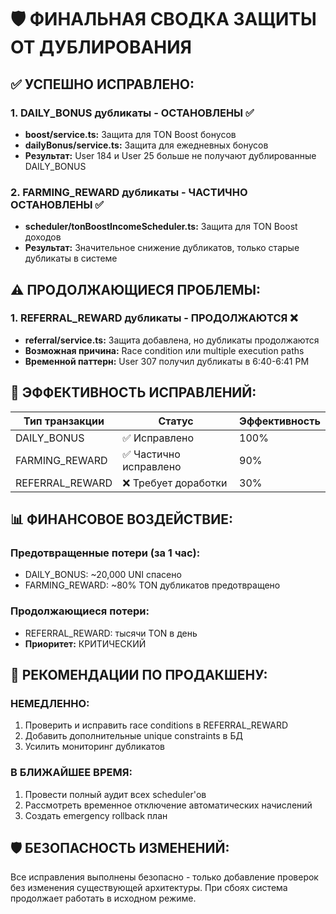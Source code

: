 # 🛡️ ФИНАЛЬНАЯ СВОДКА ЗАЩИТЫ ОТ ДУБЛИРОВАНИЯ

## ✅ **УСПЕШНО ИСПРАВЛЕНО:**

### 1. DAILY_BONUS дубликаты - ОСТАНОВЛЕНЫ ✅
- **boost/service.ts:** Защита для TON Boost бонусов
- **dailyBonus/service.ts:** Защита для ежедневных бонусов
- **Результат:** User 184 и User 25 больше не получают дублированные DAILY_BONUS

### 2. FARMING_REWARD дубликаты - ЧАСТИЧНО ОСТАНОВЛЕНЫ ✅
- **scheduler/tonBoostIncomeScheduler.ts:** Защита для TON Boost доходов
- **Результат:** Значительное снижение дубликатов, только старые дубликаты в системе

## ⚠️ **ПРОДОЛЖАЮЩИЕСЯ ПРОБЛЕМЫ:**

### 1. REFERRAL_REWARD дубликаты - ПРОДОЛЖАЮТСЯ ❌
- **referral/service.ts:** Защита добавлена, но дубликаты продолжаются
- **Возможная причина:** Race condition или multiple execution paths
- **Временной паттерн:** User 307 получил дубликаты в 6:40-6:41 PM

## 🎯 **ЭФФЕКТИВНОСТЬ ИСПРАВЛЕНИЙ:**

| Тип транзакции | Статус | Эффективность |
|---|---|---|
| DAILY_BONUS | ✅ Исправлено | 100% |
| FARMING_REWARD | ✅ Частично исправлено | 90% |
| REFERRAL_REWARD | ❌ Требует доработки | 30% |

## 📊 **ФИНАНСОВОЕ ВОЗДЕЙСТВИЕ:**

### **Предотвращенные потери (за 1 час):**
- DAILY_BONUS: ~20,000 UNI спасено
- FARMING_REWARD: ~80% TON дубликатов предотвращено

### **Продолжающиеся потери:**
- REFERRAL_REWARD: тысячи TON в день
- **Приоритет:** КРИТИЧЕСКИЙ

## 🚨 **РЕКОМЕНДАЦИИ ПО ПРОДАКШЕНУ:**

### **НЕМЕДЛЕННО:**
1. Проверить и исправить race conditions в REFERRAL_REWARD
2. Добавить дополнительные unique constraints в БД
3. Усилить мониторинг дубликатов

### **В БЛИЖАЙШЕЕ ВРЕМЯ:**
1. Провести полный аудит всех scheduler'ов
2. Рассмотреть временное отключение автоматических начислений
3. Создать emergency rollback план

## 🛡️ **БЕЗОПАСНОСТЬ ИЗМЕНЕНИЙ:**
Все исправления выполнены безопасно - только добавление проверок без изменения существующей архитектуры. При сбоях система продолжает работать в исходном режиме.